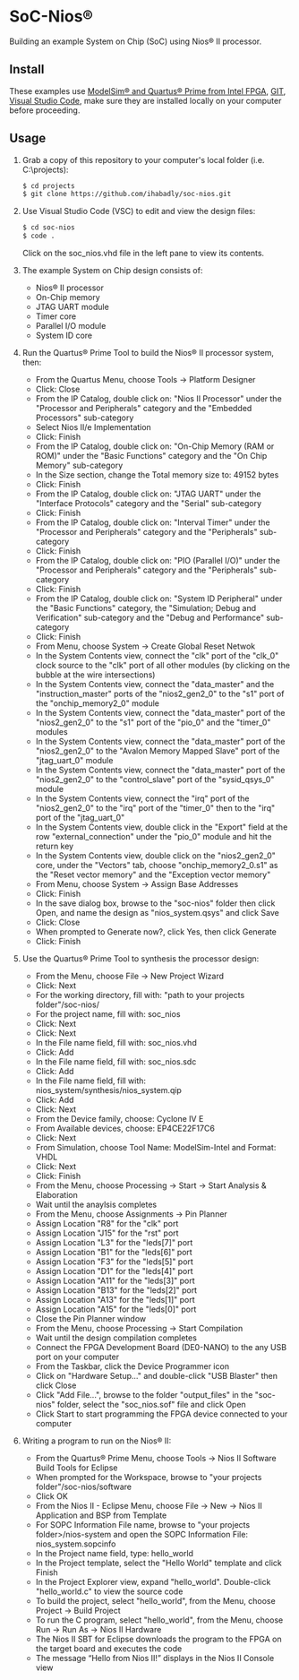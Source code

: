 # SoC-Nios&reg;
Building an example System on Chip (SoC) using Nios&reg; II processor.

## Install

These examples use [ModelSim&reg; and Quartus&reg; Prime from Intel FPGA](http://fpgasoftware.intel.com/?edition=lite), [GIT](https://git-scm.com/download/win), [Visual Studio Code](https://code.visualstudio.com/download), make sure they are installed locally on your computer before proceeding.

## Usage

1. Grab a copy of this repository to your computer's local folder (i.e. C:\projects):

    ```sh
    $ cd projects
    $ git clone https://github.com/ihabadly/soc-nios.git
    ```
2. Use Visual Studio Code (VSC) to edit and view the design files:

    ```sh
    $ cd soc-nios
    $ code .
    ```
    Click on the soc_nios.vhd file in the left pane to view its contents.
    
3. The example System on Chip design consists of:
    - Nios&reg; II processor
    - On-Chip memory
    - JTAG UART module
    - Timer core
    - Parallel I/O module
    - System ID core

4.  Run the Quartus&reg; Prime Tool to build the Nios&reg; II processor system, then:
    - From the Quartus Menu, choose Tools -> Platform Designer
    - Click: Close
    - From the IP Catalog, double click on: "Nios II Processor" under the "Processor and Peripherals" category and the "Embedded Processors" sub-category
    - Select Nios II/e Implementation
    - Click: Finish
    - From the IP Catalog, double click on: "On-Chip Memory (RAM or ROM)" under the "Basic Functions" category and the "On Chip Memory" sub-category
    - In the Size section, change the Total memory size to: 49152 bytes
    - Click: Finish
    - From the IP Catalog, double click on: "JTAG UART" under the "Interface Protocols" category and the "Serial" sub-category
    - Click: Finish
    - From the IP Catalog, double click on: "Interval Timer" under the "Processor and Peripherals" category and the "Peripherals" sub-category 
    - Click: Finish
    - From the IP Catalog, double click on: "PIO (Parallel I/O)" under the "Processor and Peripherals" category and the "Peripherals" sub-category 
    - Click: Finish
    - From the IP Catalog, double click on: "System ID Peripheral" under the "Basic Functions" category, the "Simulation; Debug and Verification" sub-category and the "Debug and Performance" sub-category 
    - Click: Finish
    - From Menu, choose System -> Create Global Reset Netwok
    - In the System Contents view, connect the "clk" port of the "clk_0" clock source to the "clk" port of all other modules (by clicking on the bubble at the wire intersections)
    - In the System Contents view, connect the "data_master" and the "instruction_master" ports of the "nios2_gen2_0" to the "s1" port of the "onchip_memory2_0" module
    - In the System Contents view, connect the "data_master" port of the "nios2_gen2_0" to the "s1" port of the "pio_0" and the "timer_0" modules
    - In the System Contents view, connect the "data_master" port of the "nios2_gen2_0" to the "Avalon Memory Mapped Slave" port of the "jtag_uart_0" module
    - In the System Contents view, connect the "data_master" port of the "nios2_gen2_0" to the "control_slave" port of the "sysid_qsys_0" module
    - In the System Contents view, connect the "irq" port of the "nios2_gen2_0" to the "irq" port of the "timer_0" then to the "irq" port of the "jtag_uart_0"
    - In the System Contents view, double click in the "Export" field at the row "external_connection" under the "pio_0" module and hit the return key
    - In the System Contents view, double click on the "nios2_gen2_0" core, under the "Vectors" tab, choose "onchip_memory2_0.s1" as the "Reset vector memory" and the "Exception vector memory"  
    - From Menu, choose System -> Assign Base Addresses
    - Click: Finish
    - In the save dialog box, browse to the "soc-nios" folder then click Open, and name the design as "nios_system.qsys" and click Save
    - Click: Close
    - When prompted to Generate now?, click Yes, then click Generate
    - Click: Finish

5.  Use the Quartus&reg; Prime Tool to synthesis the processor design:
    - From the Menu, choose File -> New Project Wizard
    - Click: Next
    - For the working directory, fill with: "path to your projects folder"/soc-nios/
    - For the project name, fill with: soc_nios
    - Click: Next
    - Click: Next
    - In the File name field, fill with: soc_nios.vhd
    - Click: Add
    - In the File name field, fill with: soc_nios.sdc
    - Click: Add
    - In the File name field, fill with: nios_system/synthesis/nios_system.qip
    - Click: Add
    - Click: Next
    - From the Device family, choose: Cyclone IV E
    - From Available devices, choose: EP4CE22F17C6
    - Click: Next
    - From Simulation, choose Tool Name: ModelSim-Intel and Format: VHDL
    - Click: Next
    - Click: Finish
    - From the Menu, choose Processing -> Start -> Start Analysis & Elaboration
    - Wait until the anaylsis completes
    - From the Menu, choose Assignments -> Pin Planner
    - Assign Location "R8" for the "clk" port
    - Assign Location "J15" for the "rst" port
    - Assign Location "L3" for the "leds[7]" port
    - Assign Location "B1" for the "leds[6]" port
    - Assign Location "F3" for the "leds[5]" port
    - Assign Location "D1" for the "leds[4]" port
    - Assign Location "A11" for the "leds[3]" port
    - Assign Location "B13" for the "leds[2]" port
    - Assign Location "A13" for the "leds[1]" port
    - Assign Location "A15" for the "leds[0]" port
    - Close the Pin Planner window
    - From the Menu, choose Processing -> Start Compilation
    - Wait until the design compilation completes
    - Connect the FPGA Development Board (DE0-NANO) to the any USB port on your computer
    - From the Taskbar, click the Device Programmer icon
    - Click on "Hardware Setup..." and double-click "USB Blaster" then click Close 
    - Click "Add File...", browse to the folder "output_files" in the "soc-nios" folder, select the "soc_nios.sof" file and click Open
    - Click Start to start programming the FPGA device connected to your computer

6. Writing a program to run on the Nios&reg; II:

    - From the Quartus&reg; Prime Menu, choose Tools -> Nios II Software Build Tools for Eclipse
    - When prompted for the Workspace, browse to "your projects folder"/soc-nios/software
    - Click OK
    - From the Nios II - Eclipse Menu, choose File -> New -> Nios II Application and BSP from Template
    - For SOPC Information File name, browse to "your projects folder>/nios-system and open the SOPC Information File: nios_system.sopcinfo
    - In the Project name field, type: hello_world
    - In the Project template, select the "Hello World" template and click Finish
    - In the Project Explorer view, expand "hello_world". Double-click "hello_world.c" to view the source code
    - To build the project, select "hello_world", from the Menu, choose Project -> Build Project
    - To run the C program, select "hello_world", from the Menu, choose Run -> Run As -> Nios II Hardware
    - The Nios II SBT for Eclipse downloads the program to the FPGA on the target board and executes the code
    - The message “Hello from Nios II!” displays in the Nios II Console view

